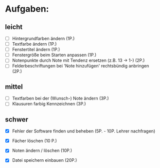 # Aufgaben:

## leicht

 - [ ] Hintergrundfarben ändern (1P.)  
 - [ ] Textfarbe ändern (1P.)  
 - [ ] Fenstertitel ändern (1P.)  
 - [ ] Fenstergröße beim Starten anpassen (1P.)  
 - [ ] Notenpunkte durch Note mit Tendenz ersetzen (z.B. 13 -> 1-) (2P.)  
 - [ ] Felderbeschriftungen bei 'Note hinzufügen' rechtsbündig anbringen (2P.)

## mittel  

 - [ ] Textfarben bei der (Wunsch-) Note ändern (3P.)  
 - [ ] Klausuren farbig Kennzeichnen (3P.)

## schwer  

 - [x] Fehler der Software finden und beheben (5P. - 10P. Lehrer nachfragen)  
 - [x] Fächer löschen (10 P.)  
 - [x] Noten ändern / löschen (10P.)  
 - [x] Datei speichern einbauen (20P.)  
  
